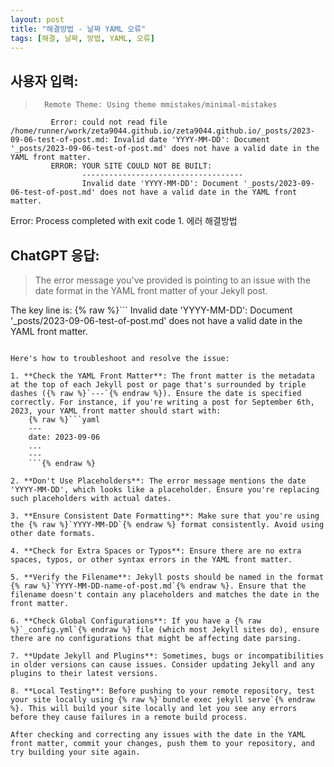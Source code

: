 ```yaml
---
layout: post
title: "해결방법 - 날짜 YAML 오류"
tags: [해결, 날짜, 방법, YAML, 오류]
---
```


## 사용자 입력:
>       Remote Theme: Using theme mmistakes/minimal-mistakes
             Error: could not read file /home/runner/work/zeta9044.github.io/zeta9044.github.io/_posts/2023-09-06-test-of-post.md: Invalid date 'YYYY-MM-DD': Document '_posts/2023-09-06-test-of-post.md' does not have a valid date in the YAML front matter.
             ERROR: YOUR SITE COULD NOT BE BUILT:
                    ------------------------------------
                    Invalid date 'YYYY-MM-DD': Document '_posts/2023-09-06-test-of-post.md' does not have a valid date in the YAML front matter.
Error: Process completed with exit code 1.
 에러 해결방법

## ChatGPT 응답:
> The error message you've provided is pointing to an issue with the date format in the YAML front matter of your Jekyll post. 

The key line is:
{% raw %}```
Invalid date 'YYYY-MM-DD': Document '_posts/2023-09-06-test-of-post.md' does not have a valid date in the YAML front matter.
```{% endraw %}

Here's how to troubleshoot and resolve the issue:

1. **Check the YAML Front Matter**: The front matter is the metadata at the top of each Jekyll post or page that's surrounded by triple dashes ({% raw %}`---`{% endraw %}). Ensure the date is specified correctly. For instance, if you're writing a post for September 6th, 2023, your YAML front matter should start with:
    {% raw %}```yaml
    ---
    date: 2023-09-06
    ...
    ---
    ```{% endraw %}

2. **Don't Use Placeholders**: The error message mentions the date 'YYYY-MM-DD', which looks like a placeholder. Ensure you're replacing such placeholders with actual dates.

3. **Ensure Consistent Date Formatting**: Make sure that you're using the {% raw %}`YYYY-MM-DD`{% endraw %} format consistently. Avoid using other date formats.

4. **Check for Extra Spaces or Typos**: Ensure there are no extra spaces, typos, or other syntax errors in the YAML front matter.

5. **Verify the Filename**: Jekyll posts should be named in the format {% raw %}`YYYY-MM-DD-name-of-post.md`{% endraw %}. Ensure that the filename doesn't contain any placeholders and matches the date in the front matter.

6. **Check Global Configurations**: If you have a {% raw %}`_config.yml`{% endraw %} file (which most Jekyll sites do), ensure there are no configurations that might be affecting date parsing.

7. **Update Jekyll and Plugins**: Sometimes, bugs or incompatibilities in older versions can cause issues. Consider updating Jekyll and any plugins to their latest versions.

8. **Local Testing**: Before pushing to your remote repository, test your site locally using {% raw %}`bundle exec jekyll serve`{% endraw %}. This will build your site locally and let you see any errors before they cause failures in a remote build process.

After checking and correcting any issues with the date in the YAML front matter, commit your changes, push them to your repository, and try building your site again.

